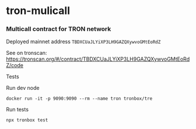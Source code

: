 # tron-mulicall

### Multicall contract for TRON network

Deployed mainnet address 
```TBDXCUaJLYiXP3LH9GAZQXywvoGMtEoRdZ```

See on tronscan:
https://tronscan.org/#/contract/TBDXCUaJLYiXP3LH9GAZQXywvoGMtEoRdZ/code 


Tests

Run dev node
```shell
docker run -it -p 9090:9090 --rm --name tron tronbox/tre
```

Run tests

```shell
npx tronbox test
```
